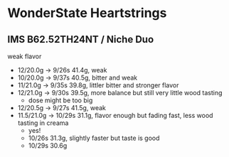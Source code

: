 # WonderState Heartstrings

## IMS B62.52TH24NT / Niche Duo

weak flavor

- 12/20.0g -> 9/26s 41.4g, weak
- 10/20.0g -> 9/37s 40.5g, bitter and weak
- 11/21.0g -> 9/35s 39.8g, littler bitter and stronger flavor
- 12/21.0g -> 9/30s 39.5g, more balance but still very little wood tasting
  - dose might be too big
- 12/20.5g -> 9/27s 41.5g, weak
- 11.5/21.0g -> 10/29s 31.1g, flavor enough but fading fast, less wood tasting in creama
  - yes!
  - 10/26s 31.3g, slightly faster but taste is good
  - 10/29s 30.6g
